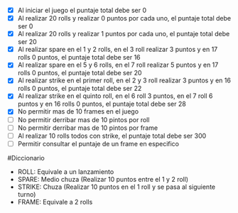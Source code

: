 ﻿- [x] Al iniciar el juego el puntaje total debe ser 0
- [x] Al realizar 20 rolls y realizar 0 puntos por cada uno, el puntaje total debe ser 0
- [x] Al realizar 20 rolls y realizar 1 puntos por cada uno, el puntaje total debe ser 20
- [x] Al realizar spare en el 1 y 2 rolls, en el 3 roll realizar 3 puntos y en 17 rolls 0 puntos, el puntaje total debe ser 16
- [x] Al realizar spare en el 5 y 6 rolls, en el 7 roll realizar 5 puntos y en 17 rolls 0 puntos, el puntaje total debe ser 20
- [x] Al realizar strike en el primer roll, en el 2 y 3 roll realizar 3 puntos y en 16 rolls 0 puntos, el puntaje total debe ser 22
- [x] Al realizar strike en el quinto roll, en el 6 roll 3 puntos, en el 7 roll 6 puntos y en 16 rolls 0 puntos, el puntaje total debe ser 28
- [x] No permitir mas de 10 frames en el juego
- [ ] No permitir derribar mas de 10 pintos por roll
- [ ] No permitir derribar mas de 10 pintos por frame
- [ ] Al realizar 10 rolls todos con strike, el puntaje total debe ser 300
- [ ] Permitir consultar el puntaje de un frame en especifico

#Diccionario
- ROLL: Equivale a un lanzamiento
- SPARE: Medio chuza (Realizar 10 puntos entre el 1 y 2 roll)
- STRIKE: Chuza (Realizar 10 puntos en el 1 roll y se pasa al siguiente turno)
- FRAME: Equivale a 2 rolls
 